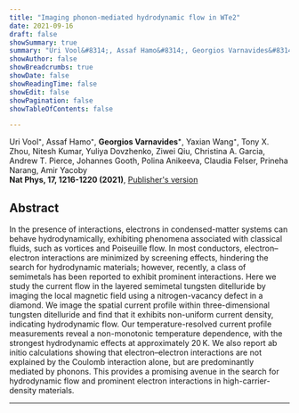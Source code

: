 ```yaml
---
title: "Imaging phonon-mediated hydrodynamic flow in WTe2"
date: 2021-09-16
draft: false
showSummary: true
summary: "Uri Vool&#8314;, Assaf Hamo&#8314;, Georgios Varnavides&#8314;, Yaxian Wang&#8314;, Tony X. Zhou, Nitesh Kumar, Yuliya Dovzhenko, Ziwei Qiu, Christina A. Garcia, Andrew T. Pierce, Johannes Gooth, Polina Anikeeva, Claudia Felser, Prineha Narang, Amir Yacoby, **Nat Phys, 17, 1216-1220 (2021)**"
showAuthor: false
showBreadcrumbs: true
showDate: false
showReadingTime: false
showEdit: false
showPagination: false
showTableOfContents: false

---
```


Uri Vool&#8314;, Assaf Hamo&#8314;, **Georgios Varnavides&#8314;**, Yaxian Wang&#8314;, Tony X. Zhou, Nitesh Kumar, Yuliya Dovzhenko, Ziwei Qiu, Christina A. Garcia, Andrew T. Pierce, Johannes Gooth, Polina Anikeeva, Claudia Felser, Prineha Narang, Amir Yacoby  
**Nat Phys, 17, 1216-1220 (2021)**, [Publisher's version](https://www.nature.com/articles/s41567-021-01341-w)


## Abstract

In the presence of interactions, electrons in condensed-matter systems can behave hydrodynamically, exhibiting phenomena associated with classical fluids, such as vortices and Poiseuille flow. In most conductors, electron–electron interactions are minimized by screening effects, hindering the search for hydrodynamic materials; however, recently, a class of semimetals has been reported to exhibit prominent interactions. Here we study the current flow in the layered semimetal tungsten ditelluride by imaging the local magnetic field using a nitrogen-vacancy defect in a diamond. We image the spatial current profile within three-dimensional tungsten ditelluride and find that it exhibits non-uniform current density, indicating hydrodynamic flow. Our temperature-resolved current profile measurements reveal a non-monotonic temperature dependence, with the strongest hydrodynamic effects at approximately 20 K. We also report ab initio calculations showing that electron–electron interactions are not explained by the Coulomb interaction alone, but are predominantly mediated by phonons. This provides a promising avenue in the search for hydrodynamic flow and prominent electron interactions in high-carrier-density materials.

---
